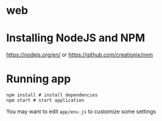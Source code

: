 # web

# Installing NodeJS and NPM

https://nodejs.org/en/ or https://github.com/creationix/nvm

# Running app

```
npm install # install dependencies
npm start # start application
```

You may want to edit ```app/env.js``` to customize some settings
